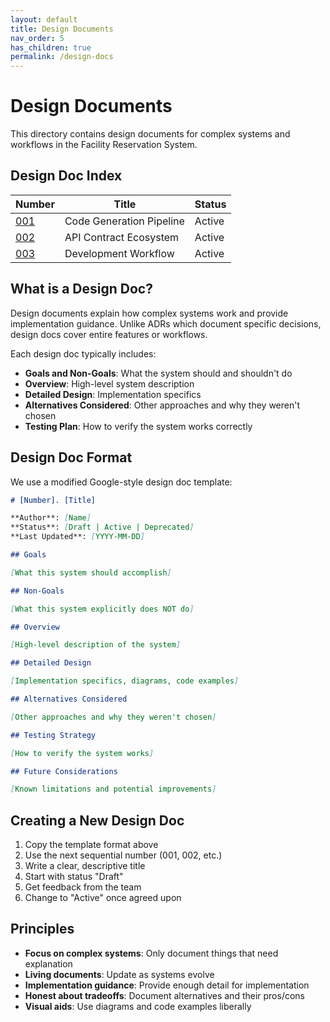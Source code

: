 ```yaml
---
layout: default
title: Design Documents
nav_order: 5
has_children: true
permalink: /design-docs
---
```


# Design Documents

This directory contains design documents for complex systems and workflows in the Facility Reservation System.

## Design Doc Index

| Number | Title | Status |
|--------|-------|--------|
| [001](001-code-generation-pipeline.md) | Code Generation Pipeline | Active |
| [002](002-api-contract-ecosystem.md) | API Contract Ecosystem | Active |
| [003](003-development-workflow.md) | Development Workflow | Active |

## What is a Design Doc?

Design documents explain how complex systems work and provide implementation guidance. Unlike ADRs which document specific decisions, design docs cover entire features or workflows.

Each design doc typically includes:
- **Goals and Non-Goals**: What the system should and shouldn't do
- **Overview**: High-level system description
- **Detailed Design**: Implementation specifics
- **Alternatives Considered**: Other approaches and why they weren't chosen
- **Testing Plan**: How to verify the system works correctly

## Design Doc Format

We use a modified Google-style design doc template:

```markdown
# [Number]. [Title]

**Author**: [Name]  
**Status**: [Draft | Active | Deprecated]  
**Last Updated**: [YYYY-MM-DD]

## Goals

[What this system should accomplish]

## Non-Goals

[What this system explicitly does NOT do]

## Overview

[High-level description of the system]

## Detailed Design

[Implementation specifics, diagrams, code examples]

## Alternatives Considered

[Other approaches and why they weren't chosen]

## Testing Strategy

[How to verify the system works]

## Future Considerations

[Known limitations and potential improvements]
```

## Creating a New Design Doc

1. Copy the template format above
2. Use the next sequential number (001, 002, etc.)
3. Write a clear, descriptive title
4. Start with status "Draft"
5. Get feedback from the team
6. Change to "Active" once agreed upon

## Principles

- **Focus on complex systems**: Only document things that need explanation
- **Living documents**: Update as systems evolve
- **Implementation guidance**: Provide enough detail for implementation
- **Honest about tradeoffs**: Document alternatives and their pros/cons
- **Visual aids**: Use diagrams and code examples liberally